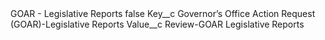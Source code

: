 <?xml version="1.0" encoding="UTF-8"?>
<CustomMetadata xmlns="http://soap.sforce.com/2006/04/metadata" xmlns:xsi="http://www.w3.org/2001/XMLSchema-instance" xmlns:xsd="http://www.w3.org/2001/XMLSchema">
    <label>GOAR - Legislative Reports</label>
    <protected>false</protected>
    <values>
        <field>Key__c</field>
        <value xsi:type="xsd:string">Governor’s Office Action Request (GOAR)-Legislative Reports</value>
    </values>
    <values>
        <field>Value__c</field>
        <value xsi:type="xsd:string">Review-GOAR Legislative Reports</value>
    </values>
</CustomMetadata>
